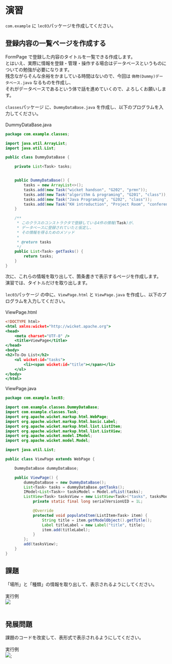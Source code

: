 # 演習
`com.example` に `lec03`パッケージを作成してください。
## 登録内容の一覧ページを作成する
FormPage で登録した内容のタイトルを一覧できる作成します。<br>
とはいえ、実際に情報を登録・管理・操作する場合はデータベースというものについての勉強が必要になります。<br>
残念ながらそんな余裕をかましている時間はないので、今回は `偽物(Dummy)データベース.java` なるものを作成し、<br>
それがデータベースであるという体で話を進めていくので、よろしくお願いします。<br>
<br>
`classes`パッケージ に、`DummyDataBase.java` を作成し、以下のプログラムを入力してください。<br>
<br>
DummyDataBase.java
```java:DummyDataBase.java
package com.example.classes;

import java.util.ArrayList;
import java.util.List;

public class DummyDataBase {

    private List<Task> tasks;


    public DummyDataBase() {
        tasks = new ArrayList<>();
        tasks.add(new Task("wicket handson", "G202", "prmn"));
        tasks.add(new Task("algorithm & programing", "G201", "class"));
        tasks.add(new Task("Java Programing", "G202", "class"));
        tasks.add(new Task("KH introduction", "Project Room", "conference"));
    }

    /**
     * このクラスのコンストラクタで登録している4件の情報(Task)が、
     * データベースに登録されていたと仮定し、
     * その情報を得るためのメソッド
     *
     * @return tasks
     */
    public List<Task> getTasks() {
        return tasks;
    }
}
```
次に、これらの情報を取り出して、箇条書きで表示するページを作成します。<br>
演習では、タイトルだけを取り出します。<br>
<br>
`lec03`パッケージ の中に、`ViewPage.html` と `ViewPage.java` を作成し、以下のプログラムを入力してください。<br>
<br>
ViewPage.html
```html:ViewPage.html
<!DOCTYPE html>
<html xmlns:wicket="http://wicket.apache.org">
<head>
    <meta charset="UTF-8" />
    <title>ViewPage</title>
</head>
<body>
<h2>To-Do List</h2>
    <ul wicket:id="tasks">
        <li><span wicket:id="title"></span></li>
    </ul>
</body>
</html>
```
ViewPage.java
```java:ViewPage.java
package com.example.lec03;

import com.example.classes.DummyDataBase;
import com.example.classes.Task;
import org.apache.wicket.markup.html.WebPage;
import org.apache.wicket.markup.html.basic.Label;
import org.apache.wicket.markup.html.list.ListItem;
import org.apache.wicket.markup.html.list.ListView;
import org.apache.wicket.model.IModel;
import org.apache.wicket.model.Model;

import java.util.List;

public class ViewPage extends WebPage {

    DummyDataBase dummyDataBase;

    public ViewPage() {
        dummyDataBase = new DummyDataBase();
        List<Task> tasks = dummyDataBase.getTasks();
        IModel<List<Task>> tasksModel = Model.ofList(tasks);
        ListView<Task> tasksView = new ListView<Task>("tasks", tasksModel) {
            private static final long serialVersionUID = 1L;

            @Override
            protected void populateItem(ListItem<Task> item) {
                String title = item.getModelObject().getTitle();
                Label titleLabel = new Label("title", title);
                item.add(titleLabel);
            }
        };
        add(tasksView);
    }
}
```

## 課題
「場所」と「種類」の情報を取り出して、表示されるようにしてください。<br>
<br>
実行例<br>
![](https://i.imgur.com/w1tNme3.png)<br>
<br>
## 発展問題
課題のコードを改変して、表形式で表示されるようにしてください。<br>
<br>
実行例<br>
![](https://i.imgur.com/AQEKAz9.png);
